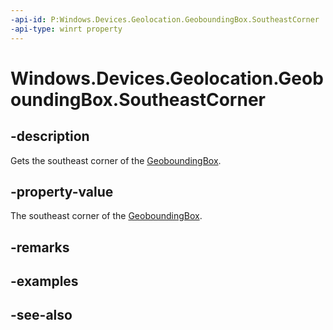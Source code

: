 ```yaml
---
-api-id: P:Windows.Devices.Geolocation.GeoboundingBox.SoutheastCorner
-api-type: winrt property
---
```


<!-- Property syntax
public Windows.Devices.Geolocation.BasicGeoposition SoutheastCorner { get; }
-->

# Windows.Devices.Geolocation.GeoboundingBox.SoutheastCorner

## -description
Gets the southeast corner of the [GeoboundingBox](geoboundingbox.md).

## -property-value
The southeast corner of the [GeoboundingBox](geoboundingbox.md).

## -remarks

## -examples

## -see-also
